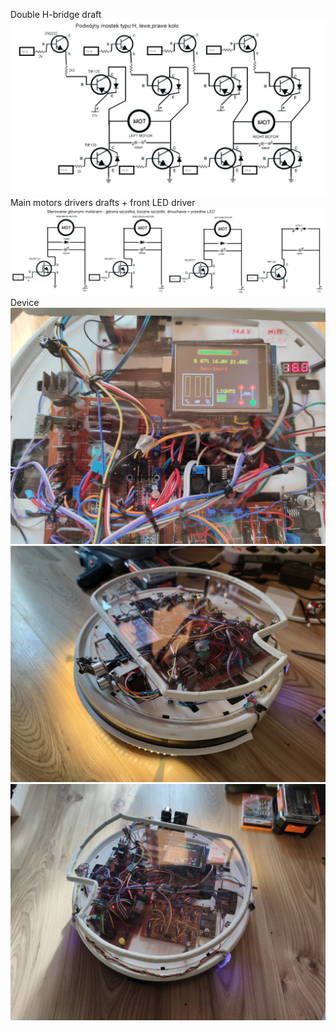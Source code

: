 Double H-bridge draft
![Screenshot](markp_hmostek.jpg)
Main motors drivers drafts + front LED driver
![Screenshot](markp_motors.jpg)
Device
![Screenshot](1709020947543.jpg)
![Screenshot](1709020947536.jpg)
![Screenshot](1709020947552.jpg)
